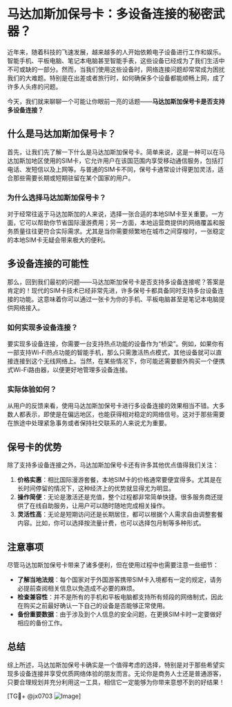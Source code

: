 # 马达加斯加保号卡：多设备连接的秘密武器？

近年来，随着科技的飞速发展，越来越多的人开始依赖电子设备进行工作和娱乐。智能手机、平板电脑、笔记本电脑甚至智能手表，这些设备已经成为了我们生活中不可或缺的一部分。然而，当我们使用这些设备时，网络连接问题却常常成为困扰我们的大难题。特别是在出差或者旅行时，如何确保多个设备都能顺畅上网，成了许多人头疼的问题。

今天，我们就来聊聊一个可能让你眼前一亮的话题——**马达加斯加保号卡是否支持多设备连接？**

## 什么是马达加斯加保号卡？

首先，让我们先了解一下什么是马达加斯加保号卡。简单来说，这是一种可以在马达加斯加地区使用的SIM卡，它允许用户在该国范围内享受移动通信服务，包括打电话、发短信以及上网等。与普通的SIM卡不同，保号卡通常设计得更加灵活，适合那些需要长期或短期驻留在某个国家的用户。

### 为什么选择马达加斯加保号卡？

对于经常往返于马达加斯加的人来说，选择一张合适的本地SIM卡至关重要。一方面，它可以帮助你节省国际漫游费用；另一方面，本地运营商提供的网络覆盖和服务质量往往更符合实际需求。尤其是当你需要频繁地在城市之间穿梭时，一张稳定的本地SIM卡无疑会带来极大的便利。

## 多设备连接的可能性

那么，回到我们最初的问题——马达加斯加保号卡是否支持多设备连接呢？答案是肯定的！现代的SIM卡技术已经非常先进，许多保号卡都具备同时支持多台设备连接的功能。这意味着你可以通过一张卡为你的手机、平板电脑甚至是笔记本电脑提供网络接入。

### 如何实现多设备连接？

要实现多设备连接，你需要一台支持热点功能的设备作为“桥梁”。例如，如果你有一部支持Wi-Fi热点功能的智能手机，那么只需激活热点模式，其他设备就可以直接连接到这个无线网络上。当然，在某些情况下，你可能还需要额外购买一个便携式Wi-Fi路由器，以便更好地管理多设备连接。

### 实际体验如何？

从用户的反馈来看，使用马达加斯加保号卡进行多设备连接的效果相当不错。大多数人都表示，即使是在偏远地区，也能获得相对稳定的网络信号。这对于那些需要在旅途中处理紧急事务或者保持社交联系的人来说尤为重要。

## 保号卡的优势

除了支持多设备连接之外，马达加斯加保号卡还有许多其他优点值得我们关注：

1. **价格实惠**：相比国际漫游套餐，本地SIM卡的价格通常要便宜得多。尤其是在长时间停留的情况下，这种经济上的优势就显得尤为明显。
2. **操作简便**：无论是激活还是充值，整个过程都非常简单快捷。很多服务商还提供了在线自助服务，让用户可以随时随地完成相关操作。
3. **灵活性高**：无论是短期访问还是长期居住，都可以根据个人需求自由调整套餐内容。比如，你可以选择按流量计费，也可以选择包月制等多种形式。

## 注意事项

尽管马达加斯加保号卡带来了诸多便利，但在使用过程中也需要注意一些细节：

- **了解当地法规**：每个国家对于外国游客携带SIM卡入境都有一定的规定，请务必提前查阅相关信息以免造成不必要的麻烦。
- **检查兼容性**：并不是所有的手机和平板电脑都支持所有频段的网络制式，因此在购买之前最好确认一下自己的设备是否能够正常使用。
- **备份重要数据**：由于涉及到个人信息的安全问题，在更换SIM卡时一定要做好相应的备份工作。

## 总结

综上所述，马达加斯加保号卡确实是一个值得考虑的选择，特别是对于那些希望实现多设备连接并享受优质网络体验的朋友而言。无论你是商务人士还是普通游客，只要合理规划并充分利用这一工具，相信它一定能够为你带来意想不到的好结果！

[TG💪+ @jx0703 ![Image](https://github.com/user-attachments/assets/dbca1d08-cadb-493c-b0ec-ad6f7a83f270)]